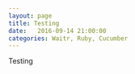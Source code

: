 ```yaml
---
layout: page
title: Testing
date:   2016-09-14 21:00:00
categories: Waitr, Ruby, Cucumber
---
```


Testing

